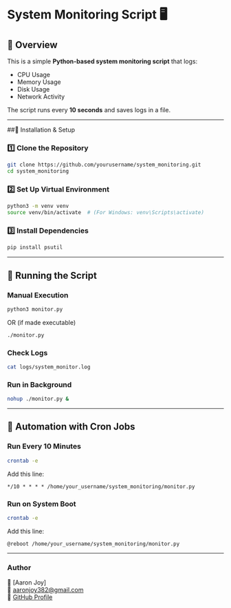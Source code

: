 # System Monitoring Script 🖥️

## 📌 Overview
This is a simple **Python-based system monitoring script** that logs:
- CPU Usage
- Memory Usage
- Disk Usage
- Network Activity

The script runs every **10 seconds** and saves logs in a file.

---

##📌 Installation & Setup

### 1️⃣ Clone the Repository
```bash
git clone https://github.com/yourusername/system_monitoring.git
cd system_monitoring
```

### **2️⃣ Set Up Virtual Environment**
```bash
python3 -m venv venv
source venv/bin/activate  # (For Windows: venv\Scripts\activate)
```

### **3️⃣ Install Dependencies**
```bash
pip install psutil
```

---

## 📌 Running the Script

### **Manual Execution**
```bash
python3 monitor.py
```
OR (if made executable)
```bash
./monitor.py
```

### **Check Logs**
```bash
cat logs/system_monitor.log
```

### **Run in Background**
```bash
nohup ./monitor.py &
```

---

## 📌 Automation with Cron Jobs

### **Run Every 10 Minutes**
```bash
crontab -e
```
Add this line:
```
*/10 * * * * /home/your_username/system_monitoring/monitor.py
```

### **Run on System Boot**
```bash
crontab -e
```
Add this line:
```
@reboot /home/your_username/system_monitoring/monitor.py
```

---
### **Author**
👤 [Aaron Joy]  
📧 aaronjoy382@gmail.com  
🔗 [GitHub Profile](https://github.com/aar0njv)


